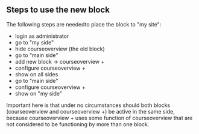 ## Steps to use the new block

The following steps are neededto place the block to "my site":

* login as administrator
* go to "my side"
* hide courseoverview (the old block)
* go to "main side"
* add new block -> courseoverview +
* configure courseoverview +
* show on all sides
* go to "main side"
* configure courseoverview +
* show on "my side"

Important here is that under no circumstances should both blocks (courseoverview and courseoverview +) be active in the same side, because courseoverview + uses some function of courseoverview that are not considered to be functioning by more than one block.
